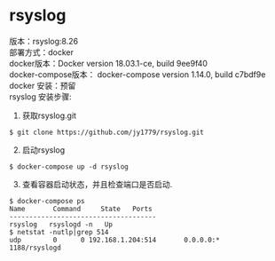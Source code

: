 # rsyslog
版本：rsyslog:8.26  
部署方式：docker  
docker版本：Docker version 18.03.1-ce, build 9ee9f40   
docker-compose版本： docker-compose version 1.14.0, build c7bdf9e    
docker 安装：预留    
rsyslog 安装步骤:   
1.  获取rsyslog.git       
```
$ git clone https://github.com/jy1779/rsyslog.git
```
2.  启动rsyslog       
```
$ docker-compose up -d rsyslog
```
3.  查看容器启动状态，并且检查端口是否启动.  
```
$ docker-compose ps  
Name       Command     State   Ports  
-------------------------------------  
rsyslog   rsyslogd -n   Up
$ netstat -nutlp|grep 514
udp        0      0 192.168.1.204:514       0.0.0.0:*                           1188/rsyslogd
```
